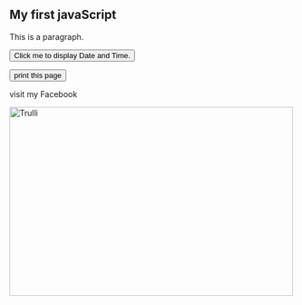<!DOCTYPE html>
<html>
<body>

<h2>My first javaScript</h2>
<p>This is a paragraph.</p>
<button type="button"
onclick="document.getElementById('demo').innerHTML = Date()">
Click me to display Date and Time.</button>

<p id="demo"></p>
<button onclick="window.print()">print this page</button>
<p
<a href="https://www.facebook.com/profile.php?id=100044851013414">visit my Facebook</a></p>
<img src="pic_trulli.jpg" alt="Trulli" width="500" height="333">
</body>
</html>
